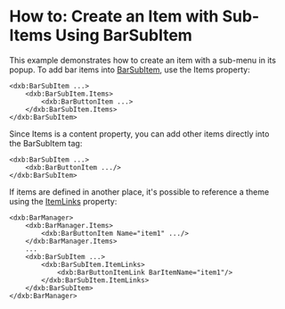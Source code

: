 # How to: Create an Item with Sub-Items Using BarSubItem


<p>This example demonstrates how to create an item with a sub-menu in its popup. To add bar items into <a href="https://documentation.devexpress.com/#WPF/clsDevExpressXpfBarsBarSubItemtopic">BarSubItem</a>, use the Items property:</p>


```xaml
<dxb:BarSubItem ...>
    <dxb:BarSubItem.Items>
        <dxb:BarButtonItem ...>
    </dxb:BarSubItem.Items>
</dxb:BarSubItem>
```


<p>Since Items is a content property, you can add other items directly into the BarSubItem tag:</p>


```xaml
<dxb:BarSubItem ...>
    <dxb:BarButtonItem .../>
</dxb:BarSubItem>
```


<p>If items are defined in another place, it's possible to reference a theme using the <a href="https://documentation.devexpress.com/#WPF/DevExpressXpfBarsBarSubItem_ItemLinkstopic">ItemLinks</a> property:</p>


```xaml
<dxb:BarManager>
    <dxb:BarManager.Items>
        <dxb:BarButtonItem Name="item1" .../>
    </dxb:BarManager.Items>
    ...
    <dxb:BarSubItem ...>
        <dxb:BarSubItem.ItemLinks>
            <dxb:BarButtonItemLink BarItemName="item1"/>
        </dxb:BarSubItem.ItemLinks>
    </dxb:BarSubItem>
</dxb:BarManager>
```



<br/>


